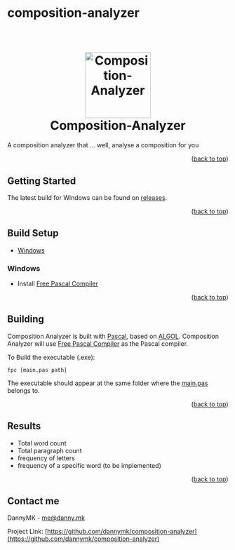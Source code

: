 <a name="readme-top"></a>

# composition-analyzer

<h1 align="center">
  <br>
  <a href="https://github.com/dannymk2006/composition-analyzer/"><img src="https://i.imgur.com/8MYz7fi.png" alt="Composition-Analyzer" width="150"></a>
  <br>
  <b>Composition-Analyzer</b>
  <br>
</h1>

A composition analyzer that ... well, analyse a composition for you

<p align="right">(<a href="#readme-top">back to top</a>)</p>

## Getting Started

The latest build for Windows can be found on [releases](https://github.com/dannymk2006/composition-analyzer/releases/latest).

<p align="right">(<a href="#readme-top">back to top</a>)</p>

## Build Setup

* [Windows](#windows)

### Windows

* Install [Free Pascal Compiler](https://www.freepascal.org/down/i386/win32.html)

<p align="right">(<a href="#readme-top">back to top</a>)</p>

## Building
Composition Analyzer is built with [Pascal](https://en.wikipedia.org/wiki/Pascal_(programming_language)), based on [ALGOL](https://en.wikipedia.org/wiki/ALGOL). Composition Analyzer will use [Free Pascal Compiler](https://www.freepascal.org/) as the Pascal compiler.

To Build the executable (.exe):
```
fpc [main.pas path]
```

The executable should appear at the same folder where the [main.pas](https://github.com/dannymk2006/composition-analyzer/blob/main/main.pas?raw=1) belongs to.

<p align="right">(<a href="#readme-top">back to top</a>)</p>

## Results

- Total word count
- Total paragraph count
- frequency of letters
- frequency of a specific word (to be implemented)

<p align="right">(<a href="#readme-top">back to top</a>)</p>

## Contact me
DannyMK - me@danny.mk

Project Link: [https://github.com/dannymk/composition-analyzer](https://github.com/dannymk/composition-analyzer)